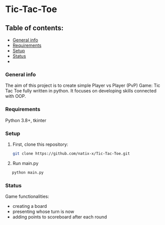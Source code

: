 # Tic-Tac-Toe
 
## Table of contents: 
* [General info](#general-info)
* [Requirements](#requirements)
* [Setup](#setup)
* [Status](#setup)
* 
### General info
The aim of this project is to create simple Player vs Player (PvP) Game: Tic Tac Toe fully written in python.
It focuses on developing skills connected with OOP.
### Requirements
Python 3.8+, tkinter
### Setup
1. First, clone this repository:
   ```sh
   git clone https://github.com/natix-x/Tic-Tac-Toe.git
   ```
2. Run main.py
```sh
   python main.py
   ```
### Status
Game functionalities:
* creating a board 
* presenting whose turn is now
* adding points to scoreboard after each round
